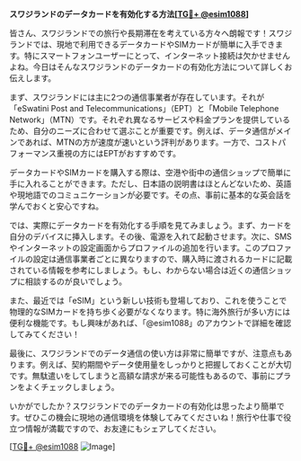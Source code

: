 **スワジランドのデータカードを有効化する方法[[TG💪+ @esim1088](https://t.me/s/esim1088)]**

皆さん、スワジランドでの旅行や長期滞在を考えている方々へ朗報です！スワジランドでは、現地で利用できるデータカードやSIMカードが簡単に入手できます。特にスマートフォンユーザーにとって、インターネット接続は欠かせませんよね。今日はそんなスワジランドのデータカードの有効化方法について詳しくお伝えします。

まず、スワジランドには主に2つの通信事業者が存在しています。それが「eSwatini Post and Telecommunications」（EPT）と「Mobile Telephone Network」（MTN）です。それぞれ異なるサービスや料金プランを提供しているため、自分のニーズに合わせて選ぶことが重要です。例えば、データ通信がメインであれば、MTNの方が速度が速いという評判があります。一方で、コストパフォーマンス重視の方にはEPTがおすすめです。

データカードやSIMカードを購入する際は、空港や街中の通信ショップで簡単に手に入れることができます。ただし、日本語の説明書はほとんどないため、英語や現地語でのコミュニケーションが必要です。その点、事前に基本的な英会話を学んでおくと安心ですね。

では、実際にデータカードを有効化する手順を見てみましょう。まず、カードを自分のデバイスに挿入します。その後、電源を入れて起動させます。次に、SMSやインターネットの設定画面からプロファイルの追加を行います。このプロファイルの設定は通信事業者ごとに異なりますので、購入時に渡されるカードに記載されている情報を参考にしましょう。もし、わからない場合は近くの通信ショップに相談するのが良いでしょう。

また、最近では「eSIM」という新しい技術も登場しており、これを使うことで物理的なSIMカードを持ち歩く必要がなくなります。特に海外旅行が多い方には便利な機能です。もし興味があれば、「@esim1088」のアカウントで詳細を確認してみてください！

最後に、スワジランドでのデータ通信の使い方は非常に簡単ですが、注意点もあります。例えば、契約期間やデータ使用量をしっかりと把握しておくことが大切です。無駄遣いをしてしまうと高額な請求が来る可能性もあるので、事前にプランをよくチェックしましょう。

いかがでしたか？スワジランドでのデータカードの有効化は思ったより簡単です。ぜひこの機会に現地の通信環境を体験してみてくださいね！旅行や仕事で役立つ情報が満載ですので、お友達にもシェアしてください。

[[TG💪+ @esim1088](https://t.me/s/esim1088) ![Image](https://i.postimg.cc/Y0z9fWf4/image.png)]